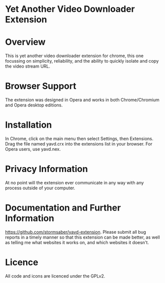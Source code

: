 Yet Another Video Downloader Extension
======================================

# Overview
This is yet another video downloader extension for chrome, this one focussing on simplicity, reliability, and the ability to quickly isolate and copy the video stream URL.

# Browser Support
The extension was designed in Opera and works in both Chrome/Chromium and Opera desktop editions.

# Installation
In Chrome, click on the main menu then select Settings, then Extensions. Drag the file named yavd.crx into the extensions list in your browser. For Opera users, use yavd.nex.

# Privacy Information
At no point will the extension ever communicate in any way with any process outside of your computer.

# Documentation and Further Information
https://github.com/stormsaber/yavd-extension. Please submit all bug reports in a timely manner so that this extension can be made better, as well as telling me what websites it works on, and which websites it doesn't.

# Licence
All code and icons are licenced under the GPLv2.